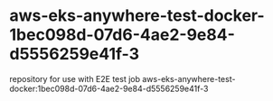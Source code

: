 # aws-eks-anywhere-test-docker-1bec098d-07d6-4ae2-9e84-d5556259e41f-3
repository for use with E2E test job aws-eks-anywhere-test-docker:1bec098d-07d6-4ae2-9e84-d5556259e41f-3
